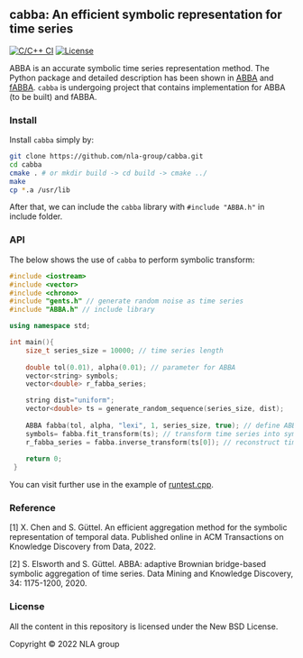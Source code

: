 ## cabba: An efficient symbolic representation for time series 

[![C/C++ CI](https://github.com/nla-group/cabba/actions/workflows/c-cpp.yml/badge.svg)](https://github.com/nla-group/cabba/actions/workflows/c-cpp.yml)
[![License](https://img.shields.io/badge/License-BSD%203--Clause-yellow.svg)](https://opensource.org/licenses/BSD-3-Clause)

ABBA is an accurate symbolic time series representation method. The Python package and detailed description has been shown in [ABBA](https://github.com/nla-group/ABBA) and [fABBA](https://github.com/nla-group/fABBA).  ``cabba`` is undergoing project that contains implementation for ABBA (to be built) and fABBA. 

### Install
Install ``cabba`` simply by:
```sh
git clone https://github.com/nla-group/cabba.git
cd cabba
cmake . # or mkdir build -> cd build -> cmake ../
make 
cp *.a /usr/lib 
```

After that, we can include the ``cabba`` library with ``#include "ABBA.h"`` in include folder.

### API

The below shows the use of ``cabba`` to perform symbolic transform:

```c++
#include <iostream>
#include <vector>
#include <chrono> 
#include "gents.h" // generate random noise as time series
#include "ABBA.h" // include library

using namespace std;

int main(){
    size_t series_size = 10000; // time series length
    
    double tol(0.01), alpha(0.01); // parameter for ABBA
    vector<string> symbols;
    vector<double> r_fabba_series;

    string dist="uniform";
    vector<double> ts = generate_random_sequence(series_size, dist);
    
    ABBA fabba(tol, alpha, "lexi", 1, series_size, true); // define ABBA object
    symbols= fabba.fit_transform(ts); // transform time series into symbols
    r_fabba_series = fabba.inverse_transform(ts[0]); // reconstruct time series from symbols
    
    return 0;
 }
```

You can visit further use in the example of [runtest.cpp](https://github.com/nla-group/cabba/blob/master/runtest.cpp). 


### Reference

[1] X. Chen and S. Güttel. An efficient aggregation method for the symbolic representation of temporal data. Published online in ACM Transactions on Knowledge Discovery from Data, 2022. 

[2] S. Elsworth and S. Güttel. ABBA: adaptive Brownian bridge-based symbolic aggregation of time series. Data Mining and Knowledge Discovery, 34: 1175-1200, 2020.



### License
All the content in this repository is licensed under the New BSD License.

Copyright © 2022 NLA group

